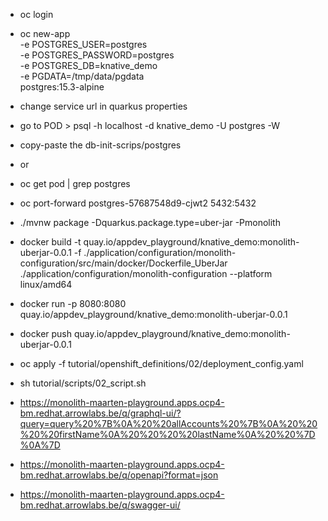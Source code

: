 * oc login
* oc new-app \
  -e POSTGRES_USER=postgres \
  -e POSTGRES_PASSWORD=postgres \
  -e POSTGRES_DB=knative_demo \
  -e PGDATA=/tmp/data/pgdata \
  postgres:15.3-alpine
* change service url in quarkus properties
* go to POD > psql -h localhost -d knative_demo -U postgres -W
* copy-paste the db-init-scrips/postgres 
* or
* oc get pod | grep postgres
* oc port-forward postgres-57687548d9-cjwt2 5432:5432


* ./mvnw package -Dquarkus.package.type=uber-jar -Pmonolith
*  docker build -t quay.io/appdev_playground/knative_demo:monolith-uberjar-0.0.1 -f ./application/configuration/monolith-configuration/src/main/docker/Dockerfile_UberJar ./application/configuration/monolith-configuration --platform linux/amd64
* docker run -p 8080:8080 quay.io/appdev_playground/knative_demo:monolith-uberjar-0.0.1
* docker push quay.io/appdev_playground/knative_demo:monolith-uberjar-0.0.1
* oc apply -f tutorial/openshift_definitions/02/deployment_config.yaml
* sh tutorial/scripts/02_script.sh




* https://monolith-maarten-playground.apps.ocp4-bm.redhat.arrowlabs.be/q/graphql-ui/?query=query%20%7B%0A%20%20allAccounts%20%7B%0A%20%20%20%20firstName%0A%20%20%20%20lastName%0A%20%20%7D%0A%7D
* https://monolith-maarten-playground.apps.ocp4-bm.redhat.arrowlabs.be/q/openapi?format=json
* https://monolith-maarten-playground.apps.ocp4-bm.redhat.arrowlabs.be/q/swagger-ui/

